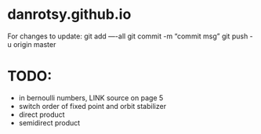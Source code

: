 # danrotsy.github.io

For changes to update:
git add —-all
git commit -m “commit msg”
git push -u origin master

# TODO:
- in bernoulli numbers, LINK source on page 5
- switch order of fixed point and orbit stabilizer
- direct product
- semidirect product
